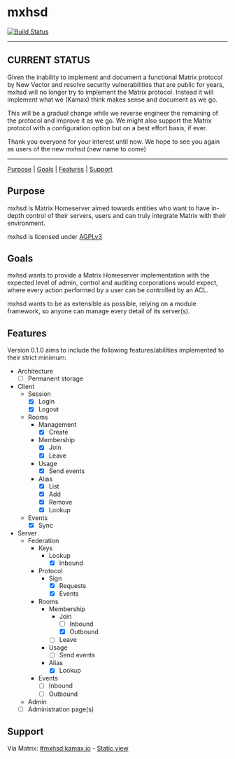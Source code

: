 # mxhsd
[![Build Status](https://travis-ci.org/kamax-io/mxhsd.svg?branch=master)](https://travis-ci.org/kamax-io/mxhsd)  

----

## CURRENT STATUS
Given the inability to implement and document a functional Matrix protocol by New Vector and resolve security vulnerabilities  that are public for years, mxhsd will no longer try to implement the Matrix protocol. Instead it will implement what we (Kamax) think makes sense and document as we go.

This will be a gradual change while we reverse engineer the remaining of the protocol and improve it as we go. We might also support the Matrix protocol with a configuration option but on a best effort basis, if ever.

Thank you everyone for your interest until now. We hope to see you again as users of the new mxhsd (new name to come)

----

[Purpose](#purpose) | [Goals](#goals) | [Features](#features) | [Support](#support)

## Purpose
mxhsd is Matrix Homeserver aimed towards entities who want to have in-depth control of their servers, users and can truly integrate Matrix with their environment.

mxhsd is licensed under [AGPLv3](https://www.gnu.org/licenses/agpl-3.0.en.html)

## Goals
mxhsd wants to provide a Matrix Homeserver implementation with the expected level of admin, control and auditing corporations would expect, where every action performed by a user can be controlled by an ACL.

mxhsd wants to be as extensible as possible, relying on a module framework, so anyone can manage every detail of its server(s).

## Features
Version 0.1.0 aims to include the following features/abilities implemented to their strict minimum:

- Architecture
  - [ ] Permanent storage

- Client
  - Session
    - [X] Login
    - [X] Logout
  - Rooms
    - Management
      - [X] Create
    - Membership
      - [X] Join
      - [X] Leave
    - Usage
      - [X] Send events
    - Alias
      - [X] List
      - [X] Add
      - [X] Remove
      - [X] Lookup
  - Events
    - [X] Sync
    
- Server
  - Federation
    - Keys
      - Lookup
        - [X] Inbound
    - Protocol
      - Sign
        - [X] Requests
        - [X] Events
    - Rooms
      - Membership
        - Join
          - [ ] Inbound
          - [X] Outbound
        - [ ] Leave
      - Usage
        - [ ] Send events
      - Alias
        - [X] Lookup
    - Events
      - [ ] Inbound
      - [ ] Outbound
   - Admin
    - [ ] Administration page(s)

## Support
Via Matrix: [#mxhsd:kamax.io](https://matrix.to/#/#mxhsd:kamax.io) - [Static view](https://view.matrix.org/room/!MDGUnxWASkbvkdZMpE:kamax.io/)
